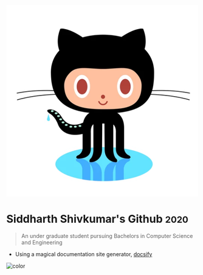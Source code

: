 ![image](logo.png ':size=200')
# Siddharth Shivkumar's Github <small>2020</small>

> An under graduate  student pursuing Bachelors in Computer Science and Engineering
- Using a magical documentation site generator, [docsify](https://docsify.now.sh)

![color](#feffb3)
